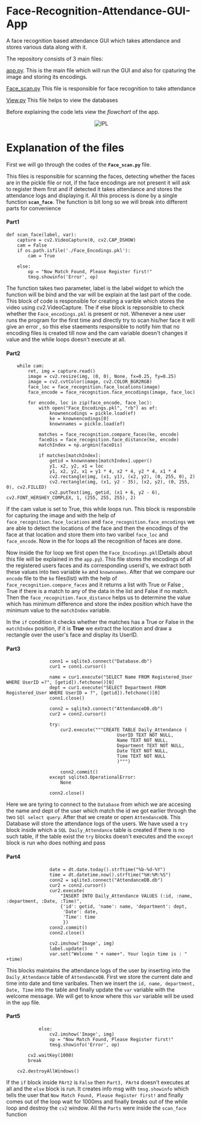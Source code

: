 # Face-Recognition-Attendance-GUI-App

A face recognition based attendance GUI which takes attendance and stores various data along with it.

The repository consists of 3 main files:
    
[app.py](https://github.com/xoikia/Face-Recognition-Attendance-Sysetm-GUI-App/blob/main/Face_Scan.py). This is the main file which will run the GUI and also for cpaturing 
the image and storing its encodings.

[Face_scan.py](https://github.com/xoikia/Face-Recognition-Attendance-Sysetm-GUI-App/blob/main/Face_Scan.py) This file is responsible for face recognition to take attendance

[View.py](https://github.com/xoikia/Face-Recognition-Attendance-Sysetm-GUI-App/blob/main/View.py) This file helps to view the databases

Before explaining the code lets view the *flowchart* of the app.

<p align="center">
  <img src="https://github.com/xoikia/Face-Recognition-Attendance-Sysetm-GUI-App/blob/main/readme_images/Flow%20chart.png" alt="IPL">
</p>


# Explanation of the files

First we will go through the codes of the **`Face_scan.py`** file.

This files is responsible for scanning the faces, detecting whether the faces are in the pickle file or not, if the face encodings are not present it will ask to register them 
first and if detected it takes attendance and stores the attendance logs and displaying it. All this process is done  by a single function **`scan_face`**. The function is bit  long so we will break into different parts for convenience

#### Part1
```    
def scan_face(label, var):
    capture = cv2.VideoCapture(0, cv2.CAP_DSHOW)
    cam = False
    if os.path.isfile('./Face_Encodings.pkl'):
        cam = True

    else:
        op = "Now Match Found, Please Register first!"
        tmsg.showinfo('Error', op)
```
The function takes two parameter, label is the label widget to which the function will be bind and the var will be explain at the last part of the code. This block of code is responsible for creating a varible which stores the video using cv2.VideoCapture. The if else block is repsonsible to check whether the `Face_encodings.pkl` is present or not. Whenever a new user runs the program for the first time and directly try to scan his/her face it will give an error , so this else staements responsible to notify him that no encoding files is created till now and the cam variable doesn't changes it value and the while loops doesn't execute at all.

#### Part2
```python=
    while cam:
        ret, img = capture.read()
        image = cv2.resize(img, (0, 0), None, fx=0.25, fy=0.25)
        image = cv2.cvtColor(image, cv2.COLOR_BGR2RGB)
        face_loc = face_recognition.face_locations(image)
        face_encode = face_recognition.face_encodings(image, face_loc)

        for encode, loc in zip(face_encode, face_loc):
            with open("Face_Encodings.pkl", "rb") as ef:
                knownencodings = pickle.load(ef)
                ke = knownencodings[0]
                knownnames = pickle.load(ef)

            matches = face_recognition.compare_faces(ke, encode)
            faceDis = face_recognition.face_distance(ke, encode)
            matchIndex = np.argmin(faceDis)

            if matches[matchIndex]:
                getid = knownnames[matchIndex].upper()
                y1, x2, y2, x1 = loc
                y1, x2, y2, x1 = y1 * 4, x2 * 4, y2 * 4, x1 * 4
                cv2.rectangle(img, (x1, y1), (x2, y2), (0, 255, 0), 2)
                cv2.rectangle(img, (x1, y2 - 35), (x2, y2), (0, 255, 0), cv2.FILLED)
                cv2.putText(img, getid, (x1 + 6, y2 - 6), cv2.FONT_HERSHEY_COMPLEX, 1, (255, 255, 255), 2)
```
If the cam value is set to True, this while loops run. This block is responsbile for capturing the image and with the help of `face_recognition.face_locations` and `face_recognition.face_encodings` we are able to detect the locations of the face and then the encodings of the face at that location and store them into two varibel `face_loc` and `face_encode`. Now in the for loops all the recognition of faces are done. 

Now inside the for loop we first open the `Face_Encodings.pkl`(Details about this file will be explained in the `app.py`). This file stores the encodings of all the registered users faces and its corresponding userid's, we extract both these values into two variable `ke` and `knownnames`. After that we compare our `encode` file to the `ke` files(list) with the help of `face_recognition.compare_faces` and it returns a list with True or False , True if there is a match to any of the data in the list and False if no match. Then the `face_recognition.face_distance`  helps us to determine the value which has minimum difference  and store the index position which have  the minimum value to the `matchIndex` variable.

In the `if` condition it checks whether the matches has a True or False in the `matchIndex` position, if it is **True** we extract the location and draw a rectangle over the user's face and display its UserID.

#### Part3
```
                conn1 = sqlite3.connect("Database.db")
                cur1 = conn1.cursor()

                name = cur1.execute("SELECT Name FROM Registered_User WHERE UserID =?", [getid]).fetchone()[0]
                dept = cur1.execute("SELECT Department FROM Registered_User WHERE UserID = ?", [getid]).fetchone()[0]
                conn1.close()

                conn2 = sqlite3.connect("AttendanceDB.db")
                cur2 = conn2.cursor()

                try:
                    cur2.execute("""CREATE TABLE Daily_Attendance (
                                         UserID TEXT NOT NULL,
                                         Name TEXT NOT NULL,
                                         Department TEXT NOT NULL,
                                         Date TEXT NOT NULL,
                                         Time TEXT NOT NULL
                                         )""")

                    conn2.commit()
                except sqlite3.OperationalError:
                    None

                conn2.close()
```
Here we are tyring to connect to the `Database` from which we are accesing the name and dept of the user which match the id we got earlier through the two `SQl select query`.
After that we create or open `AttendanceDB`. This Database will store the attendance logs of the users. We have used a `try` block inside which a `SQL Daily_Attendance` table is created if there is no such table, if the table exist the `try` blocks doesn't executes and the `except` block is run who does nothing and pass

#### Part4
```
                date = dt.date.today().strftime("%b-%d-%Y")
                time = dt.datetime.now().strftime("%H:%M:%S")
                conn2 = sqlite3.connect("AttendanceDB.db")
                cur2 = conn2.cursor()
                cur2.execute(
                    "INSERT INTO Daily_Attendance VALUES (:id, :name, :department, :Date, :Time)",
                    {'id': getid, 'name': name, 'department': dept,
                     'Date': date,
                     'Time': time
                     })
                conn2.commit()
                conn2.close()

                cv2.imshow('Image', img)
                label.update()
                var.set("Welcome " + name+". Your login time is : " +time)
```
This blocks maintains the attendance logs of the user by inserting into the `Daily_Attendance` table of `AttendanceDB`. First we store the current date and time into date and time varibales. Then we insert the `id, name, department, Date, Time` into the table and finally update the `var` variable with the welcome message. We will get to know  where this `var` variable will be used in the `app` file.

#### Part5
```
            else:
                cv2.imshow('Image', img)
                op = "Now Match Found, Please Register first!"
                tmsg.showinfo('Error', op)

        cv2.waitKey(1000)
        break

    cv2.destroyAllWindows()
```
If the `if` block inside  `PArt2` is `False` then `Part3, PArt4` doesn't executes at all and the `else` block is run. It creates info msg with `tmsg.showinfo` which tells the user that `Now Match Found, Please Register first!` and finally comes out of the loop wait for 1000ms and finally breaks out of the while loop and destroy the `cv2` window.
All the `Parts` were inside the `scan_face` function
